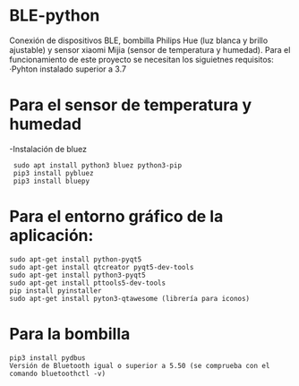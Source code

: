 # BLE-python
Conexión de dispositivos BLE, bombilla Philips Hue (luz blanca y brillo ajustable) y sensor xiaomi Mijia (sensor de temperatura y humedad).
Para el funcionamiento de este proyecto se necesitan los siguietnes requisitos:
·Pyhton instalado superior a 3.7

# Para el sensor de temperatura y humedad
-Instalación de bluez
	 
	 sudo apt install python3 bluez python3-pip
	 pip3 install pybluez
	 pip3 install bluepy

# Para el entorno gráfico de la aplicación:
	sudo apt-get install python-pyqt5
	sudo apt-get install qtcreator pyqt5-dev-tools
	sudo apt-get install python3-pyqt5
	sudo apt-get install pttools5-dev-tools
	pip install pyinstaller 
	sudo apt-get install pyton3-qtawesome (librería para iconos)

# Para la bombilla
	pip3 install pydbus
	Versión de Bluetooth igual o superior a 5.50 (se comprueba con el comando bluetoothctl -v)
